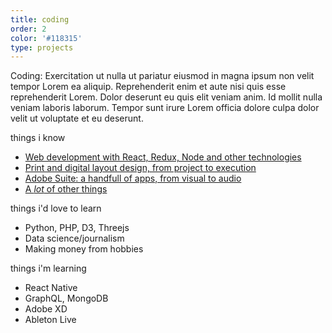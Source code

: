 ```yaml
---
title: coding
order: 2
color: '#118315'
type: projects
---
```


Coding: Exercitation ut nulla ut pariatur eiusmod in magna ipsum non velit tempor Lorem ea aliquip. Reprehenderit enim et aute nisi quis esse reprehenderit Lorem. Dolor deserunt eu quis elit veniam anim. Id mollit nulla veniam laboris laborum. Tempor sunt irure Lorem officia dolore culpa dolor velit ut voluptate et eu deserunt.

<!-- end -->

things i know

* [Web development with React, Redux, Node and other technologies](/)
* [Print and digital layout design, from project to execution](/)
* [Adobe Suite: a handfull of apps, from visual to audio](/)
* [A *lot* of other things](/projects)

things i'd love to learn

- Python, PHP, D3, Threejs
- Data science/journalism
- Making money from hobbies

things i'm learning

- React Native
- GraphQL, MongoDB
- Adobe XD
- Ableton Live